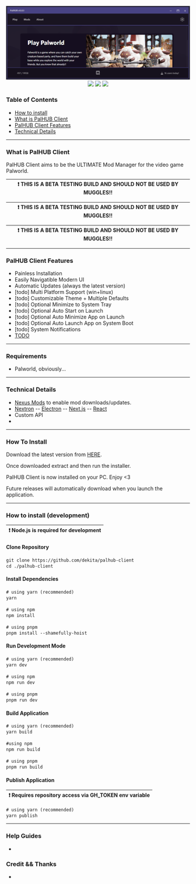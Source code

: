 <div align="center">
    <img style="max-height: 256px; width: auto;" src="resources/palhub-client-header.png" title="Main Logo" />
    <div class="row mt-3">
        <img src="https://img.shields.io/github/downloads/Dekita/palhub-client/total?style=for-the-badge&logo=github">
        <a class="mx-2" href="https://discord.gg/DCXh2TUF2u" target="new">
        <img src="https://img.shields.io/discord/956439276357308446?logo=discord&style=for-the-badge&logoColor=e4e4e4&label=Support%20Server"></a>
        <img src="https://img.shields.io/github/stars/Dekita/palhub-client?style=for-the-badge&logo=apache%20spark&logoColor=e4e4e4">
    </div>
</div>


### Table of Contents
- [How to install](#how-to-install) 
- [What is PalHUB Client](#what-is-palhub-client) 
- [PalHUB Client Features](#palhub-client-features) 
- [Technical Details](#technical-details)
<hr class="mt-1">

### What is PalHUB Client
PalHUB Client aims to be the ULTIMATE Mod Manager for the video game Palworld. 

| :exclamation: THIS IS A BETA TESTING BUILD AND SHOULD NOT BE USED BY MUGGLES!! |
|---|

| :exclamation: THIS IS A BETA TESTING BUILD AND SHOULD NOT BE USED BY MUGGLES!! |
|---|

| :exclamation: THIS IS A BETA TESTING BUILD AND SHOULD NOT BE USED BY MUGGLES!! |
|---|

<hr class="mt-1">

### PalHUB Client Features
- Painless Installation
- Easily Navigatible Modern UI 
- Automatic Updates (always the latest version)
- [todo] Multi Platform Support (win+linux)
- [todo] Customizable Theme + Multiple Defaults 
- [todo] Optional Minimize to System Tray
- [todo] Optional Auto Start on Launch
- [todo] Optional Auto Minimize App on Launch
- [todo] Optional Auto Launch App on System Boot
- [todo] System Notifications
- [TODO](/TODO.md) 
<hr class="mt-1">


### Requirements
- Palworld, obviously...
<hr class="mt-1">



### Technical Details
- [Nexus Mods](https://www.nexusmods.com/) to enable mod downloads/updates. 
- [Nextron](https://github.com/saltyshiomix/nextron)
-- [Electron](https://www.electronjs.org/)
-- [Next.js](https://nextjs.org/)
-- [React](https://react.dev/)
- Custom API
- 
<hr class="mt-1">



### How To Install
Download the latest version from [HERE](https://github.com/Dekita/palhub-client/releases). 

Once downloaded extract and then run the installer.

PalHUB Client is now installed on your PC. Enjoy <3

Future releases will automatically download when you launch the application. 
<hr class="mt-1">


### How to install (development)
| :exclamation: Node.js is required for development |
|---|

#### Clone Repository

```
git clone https://github.com/dekita/palhub-client 
cd ./palhub-client
```

#### Install Dependencies

```
# using yarn (recommended)
yarn 

# using npm
npm install

# using pnpm
pnpm install --shamefully-hoist
```

#### Run Development Mode

```
# using yarn (recommended)
yarn dev 

# using npm
npm run dev

# using pnpm
pnpm run dev
```

#### Build Application

```
# using yarn (recommended)
yarn build 

#using npm 
npm run build

# using pnpm 
pnpm run build
```

#### Publish Application
| :exclamation: Requires repository access via GH_TOKEN env variable |
|---|

```
# using yarn (recommended)
yarn publish
```
<hr class="mt-1">




### Help Guides
- 


### Credit && Thanks
- 